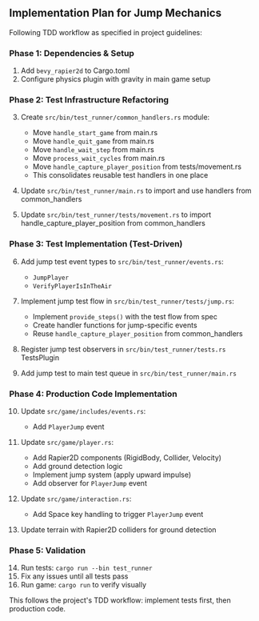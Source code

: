 ## Implementation Plan for Jump Mechanics

Following TDD workflow as specified in project guidelines:

### Phase 1: Dependencies & Setup
1. Add `bevy_rapier2d` to Cargo.toml
2. Configure physics plugin with gravity in main game setup

### Phase 2: Test Infrastructure Refactoring
3. Create `src/bin/test_runner/common_handlers.rs` module:
   - Move `handle_start_game` from main.rs
   - Move `handle_quit_game` from main.rs
   - Move `handle_wait_step` from main.rs
   - Move `process_wait_cycles` from main.rs
   - Move `handle_capture_player_position` from tests/movement.rs
   - This consolidates reusable test handlers in one place

4. Update `src/bin/test_runner/main.rs` to import and use handlers from common_handlers

5. Update `src/bin/test_runner/tests/movement.rs` to import handle_capture_player_position from common_handlers

### Phase 3: Test Implementation (Test-Driven)
6. Add jump test event types to `src/bin/test_runner/events.rs`:
   - `JumpPlayer`
   - `VerifyPlayerIsInTheAir`

7. Implement jump test flow in `src/bin/test_runner/tests/jump.rs`:
   - Implement `provide_steps()` with the test flow from spec
   - Create handler functions for jump-specific events
   - Reuse `handle_capture_player_position` from common_handlers

8. Register jump test observers in `src/bin/test_runner/tests.rs` TestsPlugin

9. Add jump test to main test queue in `src/bin/test_runner/main.rs`

### Phase 4: Production Code Implementation
10. Update `src/game/includes/events.rs`:
    - Add `PlayerJump` event

11. Update `src/game/player.rs`:
    - Add Rapier2D components (RigidBody, Collider, Velocity)
    - Add ground detection logic
    - Implement jump system (apply upward impulse)
    - Add observer for `PlayerJump` event

12. Update `src/game/interaction.rs`:
    - Add Space key handling to trigger `PlayerJump` event

13. Update terrain with Rapier2D colliders for ground detection

### Phase 5: Validation
14. Run tests: `cargo run --bin test_runner`
15. Fix any issues until all tests pass
16. Run game: `cargo run` to verify visually

This follows the project's TDD workflow: implement tests first, then production code.
